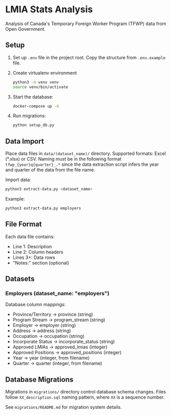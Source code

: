 # LMIA Stats Analysis

Analysis of Canada's Temporary Foreign Worker Program (TFWP) data from Open Government.

## Setup

1. Set up `.env` file in the project root. Copy the structure from `.env.example` file.

2. Create virtualenv environment
   ```bash
   python3 -m venv venv
   source venv/bin/activate
   ```

3. Start the database:
   ```bash
   docker-compose up -d
   ```

4. Run migrations:
   ```bash
   python setup_db.py
   ```

## Data Import

Place data files in `data/(dataset_name)/` directory. Supported formats: Excel (*.xlsx) or CSV. Naming must be in the following format `tfwp_{year}q{quarter}_.*` since the data extraction script infers the year and quarter of the data from the file name.

Import data:
```bash
python3 extract-data.py <dataset_name>
```

Example:
```bash
python3 extract-data.py employers
```

## File Format

Each data file contains:
- Line 1: Description
- Line 2: Column headers
- Lines 3+: Data rows
- "Notes:" section (optional)

## Datasets

### Employers (dataset_name: "employers")

Database column mappings:
- Province/Territory → province (string)
- Program Stream → program_stream (string)
- Employer → employer (string)
- Address → address (string)
- Occupation → occupation (string)
- Incorporate Status → incorporate_status (string)
- Approved LMIAs → approved_lmias (integer)
- Approved Positions → approved_positions (integer)
- Year → year (integer, from filename)
- Quarter → quarter (integer, from filename)

## Database Migrations

Migrations in `migrations/` directory control database schema changes. Files follow `XX_description.sql` naming pattern, where `XX` is a sequence number.

See `migrations/README.md` for migration system details.
